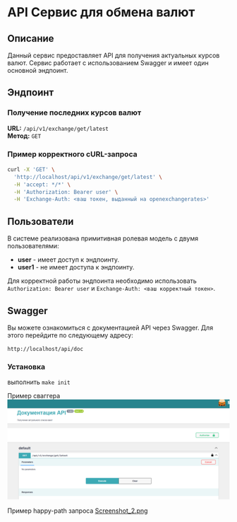 # API Сервис для обмена валют

## Описание

Данный сервис предоставляет API для получения актуальных курсов валют. Сервис работает с использованием Swagger и имеет один основной эндпоинт.

## Эндпоинт

### Получение последних курсов валют

**URL:** `/api/v1/exchange/get/latest`  
**Метод:** `GET`

### Пример корректного cURL-запроса

```bash
curl -X 'GET' \
  'http://localhost/api/v1/exchange/get/latest' \
  -H 'accept: */*' \
  -H 'Authorization: Bearer user' \
  -H 'Exchange-Auth: <ваш токен, выданный на openexchangerates>'
```

## Пользователи

В системе реализована примитивная ролевая модель с двумя пользователями:

- **user** - имеет доступ к эндпоинту.
- **user1** - не имеет доступа к эндпоинту.

Для корректной работы эндпоинта необходимо использовать `Authorization: Bearer user` и `Exchange-Auth: <ваш корректный токен>`.

## Swagger

Вы можете ознакомиться с документацией API через Swagger. Для этого перейдите по следующему адресу:

```
http://localhost/api/doc
```
### Установка
выполнить `make init`

Пример сваггера
![Screenshot_1.png](images/Screenshot_1.png)

Пример happy-path запроса
[Screenshot_2.png](images/Screenshot_2.png)